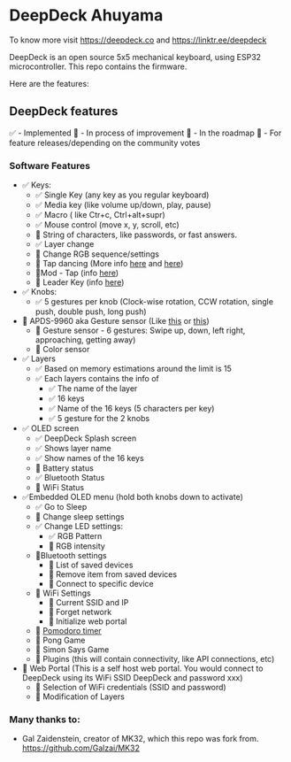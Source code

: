 # DeepDeck Ahuyama

To know more visit https://deepdeck.co and https://linktr.ee/deepdeck

DeepDeck is an open source 5x5 mechanical keyboard, using ESP32 microcontroller.
This repo contains the firmware.

Here are the features:

## DeepDeck features

✅ - Implemented
🚧 - In process of improvement
📝 - In the roadmap
💬 - For feature releases/depending on the community votes

### Software Features

- ✅ Keys:
    - ✅ Single Key (any key as you regular keyboard)
    - ✅ Media key (like volume up/down, play, pause)
    - ✅ Macro ( like Ctr+c, Ctrl+alt+supr)
    - ✅ Mouse control (move x, y, scroll, etc)
    - 📝 String of characters, like passwords, or fast answers.
    - ✅ Layer change
    - 📝 Change RGB sequence/settings
    - 💬 Tap dancing (More info [here](https://github.com/samhocevar-forks/qmk-firmware/blob/master/docs/feature_tap_dance.md) and [here](https://thomasbaart.nl/2018/12/13/qmk-basics-tap-dance/))
    - 💬Mod - Tap (info [here](https://github.com/qmk/qmk_firmware/blob/master/docs/mod_tap.md))
    - 💬 Leader Key (info [here](https://github.com/samhocevar-forks/qmk-firmware/blob/master/docs/feature_leader_key.md))
- ✅ Knobs:
    - ✅ 5 gestures per knob (Clock-wise rotation, CCW rotation, single push, double push, long push)
- 📝 APDS-9960 aka Gesture sensor (Like [this](https://www.youtube.com/watch?v=A3QRyixnEl8) or [this](https://www.youtube.com/watch?v=HUOJGhNNV6A))
    - 📝 Gesture sensor - 6 gestures: Swipe up, down, left right, approaching, getting away)
    - 💬 Color sensor
- ✅ Layers
    - ✅ Based on memory estimations around the limit is 15
    - ✅ Each layers contains the info of
        - ✅ The name of the layer
        - ✅ 16 keys
        - ✅ Name of the 16 keys (5 characters per key)
        - ✅ 5 gesture for the 2 knobs
- ✅ OLED screen
    - ✅ DeepDeck Splash screen
    - ✅ Shows layer name
    - ✅ Show names of the 16 keys
    - 🚧 Battery status
    - ✅ Bluetooth Status
    - 📝 WiFi Status
- ✅Embedded OLED menu (hold both knobs down to activate)
    - ✅ Go to Sleep
    - 📝 Change sleep settings
    - ✅ Change LED settings:
        - ✅ RGB Pattern
        - 🚧 RGB intensity
    - 📝Bluetooth settings
        - 📝 List of saved devices
        - 📝 Remove item from saved devices
        - 📝 Connect to specific device
    - 📝 WiFi Settings
        - 📝 Current SSID and IP
        - 📝 Forget network
        - 📝 Initialize web portal
    - 📝 [Pomodoro timer](https://www.toptal.com/project-managers/tomato-timer)
    - 💬 Pong Game
    - 💬 Simon Says Game
    - 📝 Plugins (this will contain connectivity, like API connections, etc)
- 🚧 Web Portal (This is a self host web portal. You would connect to DeepDeck using its WiFi SSID DeepDeck and password xxx)
    - 🚧 Selection of WiFi credentials (SSID and password)
    - 🚧 Modification of Layers

### Many thanks to:
- Gal Zaidenstein, creator of MK32, which this repo was fork from. https://github.com/Galzai/MK32
